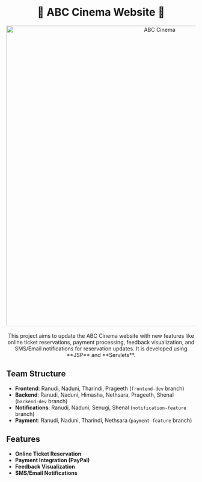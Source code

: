 <h1 align="center">
 🎥 ABC Cinema Website 🍿
</h1>


<div align="center">
<img src="https://github.com/user-attachments/assets/08e468af-777c-4fd5-878d-565cbc18ac59" alt="ABC Cinema" width="800"/>
</div>

<br>
<div align="center">
This project aims to update the ABC Cinema website with new features like online ticket reservations, payment processing, feedback visualization, and SMS/Email notifications for reservation updates. It is developed using **JSP** and **Servlets**.
</div>

## Team Structure

- **Frontend**: Ranudi, Naduni, Tharindi, Prageeth (`frontend-dev` branch)
- **Backend**: Ranudi, Naduni, Himasha, Nethsara, Prageeth, Shenal (`backend-dev` branch)
- **Notifications**: Ranudi, Naduni, Senugi, Shenal (`notification-feature` branch)
- **Payment**: Ranudi, Naduni, Tharindi, Nethsara (`payment-feature` branch)

## Features
- **Online Ticket Reservation**
- **Payment Integration (PayPal)**
- **Feedback Visualization**
- **SMS/Email Notifications**
